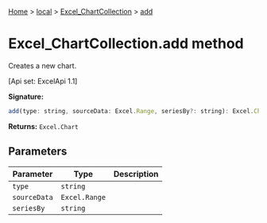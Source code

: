 [Home](./index) &gt; [local](local.md) &gt; [Excel\_ChartCollection](local.excel_chartcollection.md) &gt; [add](local.excel_chartcollection.add.md)

# Excel\_ChartCollection.add method

Creates a new chart. 

 \[Api set: ExcelApi 1.1\]

**Signature:**
```javascript
add(type: string, sourceData: Excel.Range, seriesBy?: string): Excel.Chart;
```
**Returns:** `Excel.Chart`

## Parameters

|  Parameter | Type | Description |
|  --- | --- | --- |
|  `type` | `string` |  |
|  `sourceData` | `Excel.Range` |  |
|  `seriesBy` | `string` |  |


